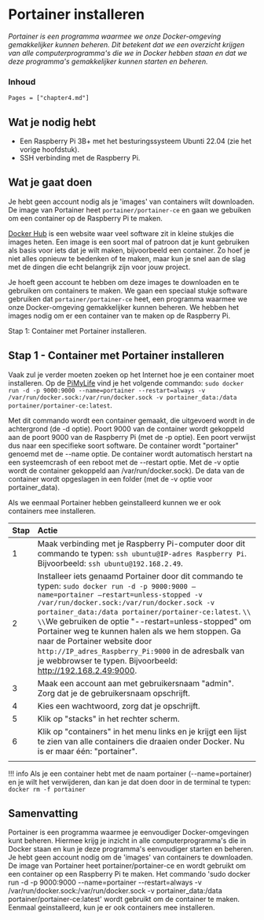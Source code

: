 # Portainer installeren

*Portainer is een programma waarmee we onze Docker-omgeving gemakkelijker kunnen beheren. Dit betekent dat we een overzicht krijgen van alle computerprogramma's die we in Docker hebben staan en dat we deze programma's gemakkelijker kunnen starten en beheren.*

### Inhoud

```@contents
Pages = ["chapter4.md"]
```

## Wat je nodig hebt

- Een Raspberry Pi 3B+ met het besturingssysteem Ubunti 22.04 (zie het vorige hoofdstuk).
- SSH verbinding met de Raspberry Pi.

## Wat je gaat doen

Je hebt geen account nodig als je 'images' van containers wilt downloaden. De image van Portainer heet `portainer/portainer-ce` en gaan we gebuiken om een container op de Raspberry Pi te maken.

[Docker Hub](https://hub.docker.com/) is een website waar veel software zit in kleine stukjes die images heten. Een image is een soort mal of patroon dat je kunt gebruiken als basis voor iets dat je wilt maken, bijvoorbeeld een container. Zo hoef je niet alles opnieuw te bedenken of te maken, maar kun je snel aan de slag met de dingen die echt belangrijk zijn voor jouw project.

Je hoeft geen account te hebben om deze images te downloaden en te gebruiken om containers te maken. We gaan een speciaal stukje software gebruiken dat `portainer/portainer-ce` heet, een programma waarmee we onze Docker-omgeving gemakkelijker kunnen beheren. We hebben het images nodig om er een container van te maken op de Raspberry Pi.

Stap 1: Container met Portainer installeren.

## Stap 1 - Container met Portainer installeren

Vaak zul je verder moeten zoeken op het Internet hoe je een container moet installeren. Op de [PiMyLife](https://pimylifeup.com/raspberry-pi-portainer/) vind je het volgende commando: `sudo docker run -d -p 9000:9000 --name=portainer --restart=always -v /var/run/docker.sock:/var/run/docker.sock -v portainer_data:/data portainer/portainer-ce:latest`.

Met dit commando wordt een container gemaakt, die uitgevoerd wordt in de achtergrond (de -d optie). Poort 9000 van de container wordt gekoppeld aan de poort 9000 van de Raspberry Pi (met de -p optie). Een poort verwijst dus naar een specifieke soort software. De container wordt "portainer" genoemd met de --name optie. De container wordt automatisch herstart na een systeemcrash of een reboot met de --restart optie. Met de -v optie wordt de container gekoppeld aan /var/run/docker.sock). De data van de container wordt opgeslagen in een folder (met de -v optie voor portainer_data).

Als we eenmaal Portainer hebben geinstalleerd kunnen we er ook containers mee installeren.

|Stap        | Actie      |
|:---------- | :---------- |
| 1 | Maak verbinding met je Raspberry Pi-computer door dit commando te typen: `ssh ubuntu@IP-adres Raspberry Pi`. Bijvoorbeeld: `ssh ubuntu@192.168.2.49`. |
| 2 | Installeer iets genaamd Portainer door dit commando te typen: `sudo docker run -d -p 9000:9000 –name=portainer –restart=unless-stopped -v /var/run/docker.sock:/var/run/docker.sock -v portainer_data:/data portainer/portainer-ce:latest`. ``\\`` ``\\``We gebruiken de optie "--restart=unless-stopped" om Portainer weg te kunnen halen als we hem stoppen. Ga naar de Portainer website door `http://IP_adres_Raspberry_Pi:9000` in de adresbalk van je webbrowser te typen. Bijvoorbeeld: http://192.168.2.49:9000. |
| 3 | Maak een account aan met gebruikersnaam "admin". Zorg dat je de gebruikersnaam opschrijft. |
| 4 | Kies een wachtwoord, zorg dat je opschrijft. |
| 5 | Klik op "stacks" in het rechter scherm. |
| 6 | Klik op "containers" in het menu links en je krijgt een lijst te zien van alle containers die draaien onder Docker. Nu is er maar één: "portainer". |
||

!!! info
    Als je een container hebt met de naam portainer (\-\-name=portainer) en je wilt het verwijderen, dan kan je dat doen door in de terminal te typen:
    ```
    docker rm -f portainer
    ```

## Samenvatting

Portainer is een programma waarmee je eenvoudiger Docker-omgevingen kunt beheren. Hiermee krijg je inzicht in alle computerprogramma's die in Docker staan en kun je deze programma's eenvoudiger starten en beheren. Je hebt geen account nodig om de 'images' van containers te downloaden. De image van Portainer heet portainer/portainer-ce en wordt gebruikt om een container op een Raspberry Pi te maken. Het commando 'sudo docker run -d -p 9000:9000 --name=portainer --restart=always -v /var/run/docker.sock:/var/run/docker.sock -v portainer_data:/data portainer/portainer-ce:latest' wordt gebruikt om de container te maken. Eenmaal geinstalleerd, kun je er ook containers mee installeren.